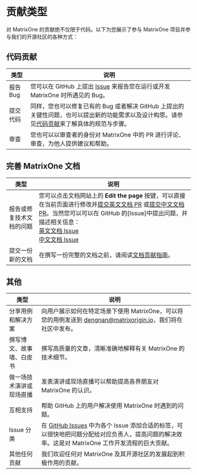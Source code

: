 # 贡献类型

对 MatrixOne 的贡献绝不仅限于代码。以下为您展示了参与 MatrixOne 项目并参与我们的开源社区的各种方式：

## 代码贡献

| 类型            | 说明                                                  |
| ------------------------------ | ------------------------------------------------------------ |
| 报告 Bug                   | 您可以在 GitHub 上提出 [Issue](https://github.com/matrixorigin/matrixone/issues/new/choose) 来报告您在运行或开发 MatrixOne 时所遇见的 Bug。|
| 提交代码              | 同样，您也可以修复已有的 Bug 或者解决 GitHub 上提出的关键性问题，也可以提出新的功能需求以及设计构思。请参见[代码贡献](contribute-code.md)来了解具体的规范与步骤。 |
| 审查 | 您也可以以审查者的身份对 MatrixOne 中的 PR 进行评论、审查，为他人提供建议和帮助。 |

## 完善 MatrixOne 文档

| 类型            | 说明                                                |
| --------------------------------------------- | ------------------------------------------------------------ |
| 报告或修复技术文档的问题 | 您可以点击文档网站上的 **Edit the page** 按键，可以直接在当前页面进行修改并[提交英文文档 PR](https://github.com/matrixorigin/matrixorigin.io/pulls) 或[提交中文文档 PR](https://github.com/matrixorigin/matrixorigin.io.cn/pulls)。当然您可以可以在 GitHub 的[Issue]中提出问题，并描述相关信息：<br>[英文文档 Issue](https://github.com/matrixorigin/matrixorigin.io/issues/new/choose)<br>[中文文档 Issue](https://github.com/matrixorigin/matrixorigin.io.cn/issues/new/choose)|
| 提交一份新的文档 | 在撰写一份完整的文档之前，请阅读[文档贡献指南](contribute-documentation.md)。 |

## 其他

| 类型            | 说明                                                |
| ------------------------------------------------- | ------------------------------------------------------------ |
| 分享用例和解决方案                 | 向用户展示如何在特定场景下使用 MatrixOne，可以将您的用例发送到 dengnan@matrixorigin.io，我们将在社区中发布。 |
| 撰写博文、故事墙、白皮书 | 撰写高质量的文章，清晰准确地解释有关 MatrixOne 的技术细节。|
| 做一场技术演讲或现场直播       | 发表演讲或现场直播可以帮助提高各界朋友对 MatrixOne 的认识。|
| 互相支持                             | 帮助 GitHub 上的用户解决使用 MatrixOne 时遇到的问题。 |
| Issue 分类                                   | 在 [GitHub Issues](https://github.com/matrixorigin/matrixone/issues) 中为各个 Issue 添加合适的标签，可以很快地把问题分配给对应负责人，提高问题的解决效率。这是对 MatrixOne 工作开发流程的巨大贡献。 |
| 其他任何贡献                         | 我们欢迎任何对 MatrixOne 及其开源社区的发展起到积极作用的贡献。 |
